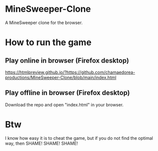 # MineSweeper-Clone 
 A MineSweeper clone for the browser. 
# How to run the game 
## Play online in browser (Firefox desktop) 
 https://htmlpreview.github.io/?https://github.com/chamaedorea-productions/MineSweeper-Clone/blob/main/index.html 
## Play offline in browser (Firefox desktop) 
 Download the repo and open "index.html" in your browser. 
# Btw 
 I know how easy it is to cheat the game, but if you do not find the optimal way, then SHAME! SHAME! SHAME! 
